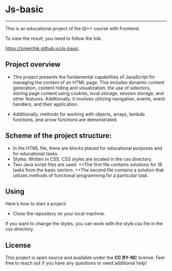 # Js-basic
____
This is an educational project of the Ш++ course with Frontend. 

To view the result, you need to follow the link. 

https://zmejchik.github.io/Js-basic


## Project overview

+ This project presents the fundamental capabilities of JavaScript for managing the content of an 
  HTML page. This includes dynamic content generation, content hiding and visualization,
  the use of selectors, storing page content using cookies, local storage, session storage,
  and other features. Additionally, it involves utilizing navigation, events, event handlers,
  and their application.

+ Additionally, methods for working with objects, arrays, lambda functions, and arrow
  functions are demonstrated.

## Scheme of the project structure:

+ In the HTML file, there are blocks placed for educational purposes and for educational tasks.
+ Styles: Written in CSS. CSS styles are located in the css directory.
+ Two Java script files are used.
++The first file contains solutions for 18 tasks from the basic section.
++The second file contains a solution that utilizes methods of functional programming for a particular task.



## Using

Here's how to start a project: 

+ Clone the repository on your local machine.


If you want to change the styles, you can work with the style.css file in the css directory.

## License

This project is open source and available under the **CC BY-NC** license. 
Feel free to reach out if you have any questions or need additional help!
